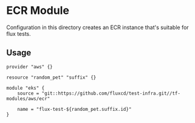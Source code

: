 # ECR Module

Configuration in this directory creates an ECR instance that's suitable for
flux tests.

## Usage

```hcl
provider "aws" {}

resource "random_pet" "suffix" {}

module "eks" {
    source = "git::https://github.com/fluxcd/test-infra.git//tf-modules/aws/ecr"

    name = "flux-test-${random_pet.suffix.id}"
}
```
